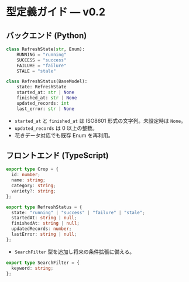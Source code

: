 # 型定義ガイド — v0.2

## バックエンド (Python)
```python
class RefreshState(str, Enum):
    RUNNING = "running"
    SUCCESS = "success"
    FAILURE = "failure"
    STALE = "stale"

class RefreshStatus(BaseModel):
    state: RefreshState
    started_at: str | None
    finished_at: str | None
    updated_records: int
    last_error: str | None
```
- `started_at` と `finished_at` は ISO8601 形式の文字列。未設定時は `None`。
- `updated_records` は 0 以上の整数。
- 花きデータ対応でも既存 Enum を再利用。

## フロントエンド (TypeScript)
```ts
export type Crop = {
  id: number;
  name: string;
  category: string;
  variety?: string;
};

export type RefreshStatus = {
  state: "running" | "success" | "failure" | "stale";
  startedAt: string | null;
  finishedAt: string | null;
  updatedRecords: number;
  lastError: string | null;
};
```
- `SearchFilter` 型を追加し将来の条件拡張に備える。
```ts
export type SearchFilter = {
  keyword: string;
};
```
